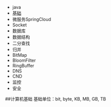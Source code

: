 - java
 - [基础](#计算机基础)
 - 微服务SpringCloud
 - Socket
- 数据库
- 数据结构
 - 二分查找
 - 归并
 - BitMap
 - BloomFilter
 - RingBuffer
- DNS
- CND
- 监控
- 安全

##计算机基础
基础单位：bit, byte, KB, MB, GB, TB
